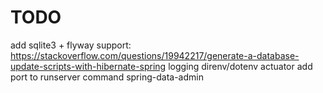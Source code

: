# TODO

add sqlite3 + flyway support: https://stackoverflow.com/questions/19942217/generate-a-database-update-scripts-with-hibernate-spring
logging
direnv/dotenv
actuator
add port to runserver command
spring-data-admin
